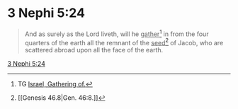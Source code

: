 # 3 Nephi 5:24

> And as surely as the Lord liveth, will he <u>gather</u>[^a] in from the four quarters of the earth all the remnant of the <u>seed</u>[^b] of Jacob, who are scattered abroad upon all the face of the earth.

[3 Nephi 5:24](https://www.churchofjesuschrist.org/study/scriptures/bofm/3-ne/5?lang=eng&id=p24#p24)


[^a]: TG [Israel, Gathering of.](https://www.churchofjesuschrist.org/study/scriptures/tg/israel-gathering-of?lang=eng)
[^b]: [[Genesis 46.8|Gen. 46:8.]]
